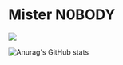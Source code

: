 # Mister N0BODY
![](https://komarev.com/ghpvc/?username=N0BODY2)


![Anurag's GitHub stats](https://github-readme-stats.vercel.app/api?username=N0BODY2&show_icons=true&theme=dracula)



<!--
**N0BODY2/N0BODY2** is a ✨ _special_ ✨ repository because its `README.md` (this file) appears on your GitHub profile.

Here are some ideas to get you started:

- 🔭 I’m currently working on ...
- 🌱 I’m currently learning ...
- 👯 I’m looking to collaborate on ...
- 🤔 I’m looking for help with ...
- 💬 Ask me about ...
- 📫 How to reach me: ...
- 😄 Pronouns: ...
- ⚡ Fun fact: ...
-->
